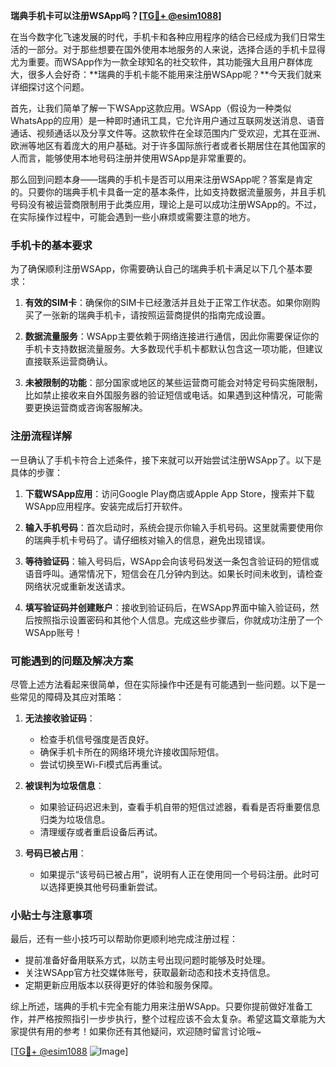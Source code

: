 **瑞典手机卡可以注册WSApp吗？[[TG💪+ @esim1088](https://t.me/s/esim1088)]**

在当今数字化飞速发展的时代，手机卡和各种应用程序的结合已经成为我们日常生活的一部分。对于那些想要在国外使用本地服务的人来说，选择合适的手机卡显得尤为重要。而WSApp作为一款全球知名的社交软件，其功能强大且用户群体庞大，很多人会好奇：**瑞典的手机卡能不能用来注册WSApp呢？**今天我们就来详细探讨这个问题。

首先，让我们简单了解一下WSApp这款应用。WSApp（假设为一种类似WhatsApp的应用）是一种即时通讯工具，它允许用户通过互联网发送消息、语音通话、视频通话以及分享文件等。这款软件在全球范围内广受欢迎，尤其在亚洲、欧洲等地区有着庞大的用户基础。对于许多国际旅行者或者长期居住在其他国家的人而言，能够使用本地号码注册并使用WSApp是非常重要的。

那么回到问题本身——瑞典的手机卡是否可以用来注册WSApp呢？答案是肯定的。只要你的瑞典手机卡具备一定的基本条件，比如支持数据流量服务，并且手机号码没有被运营商限制用于此类应用，理论上是可以成功注册WSApp的。不过，在实际操作过程中，可能会遇到一些小麻烦或需要注意的地方。

### 手机卡的基本要求

为了确保顺利注册WSApp，你需要确认自己的瑞典手机卡满足以下几个基本要求：

1. **有效的SIM卡**：确保你的SIM卡已经激活并且处于正常工作状态。如果你刚购买了一张新的瑞典手机卡，请按照运营商提供的指南完成设置。
   
2. **数据流量服务**：WSApp主要依赖于网络连接进行通信，因此你需要保证你的手机卡支持数据流量服务。大多数现代手机卡都默认包含这一项功能，但建议直接联系运营商确认。

3. **未被限制的功能**：部分国家或地区的某些运营商可能会对特定号码实施限制，比如禁止接收来自外国服务器的验证短信或电话。如果遇到这种情况，可能需要更换运营商或咨询客服解决。

### 注册流程详解

一旦确认了手机卡符合上述条件，接下来就可以开始尝试注册WSApp了。以下是具体的步骤：

1. **下载WSApp应用**：访问Google Play商店或Apple App Store，搜索并下载WSApp应用程序。安装完成后打开软件。

2. **输入手机号码**：首次启动时，系统会提示你输入手机号码。这里就需要使用你的瑞典手机卡号码了。请仔细核对输入的信息，避免出现错误。

3. **等待验证码**：输入号码后，WSApp会向该号码发送一条包含验证码的短信或语音呼叫。通常情况下，短信会在几分钟内到达。如果长时间未收到，请检查网络状况或重新发送请求。

4. **填写验证码并创建账户**：接收到验证码后，在WSApp界面中输入验证码，然后按照指示设置密码和其他个人信息。完成这些步骤后，你就成功注册了一个WSApp账号！

### 可能遇到的问题及解决方案

尽管上述方法看起来很简单，但在实际操作中还是有可能遇到一些问题。以下是一些常见的障碍及其应对策略：

1. **无法接收验证码**：
   - 检查手机信号强度是否良好。
   - 确保手机卡所在的网络环境允许接收国际短信。
   - 尝试切换至Wi-Fi模式后再重试。

2. **被误判为垃圾信息**：
   - 如果验证码迟迟未到，查看手机自带的短信过滤器，看看是否将重要信息归类为垃圾信息。
   - 清理缓存或者重启设备后再试。

3. **号码已被占用**：
   - 如果提示“该号码已被占用”，说明有人正在使用同一个号码注册。此时可以选择更换其他号码重新尝试。

### 小贴士与注意事项

最后，还有一些小技巧可以帮助你更顺利地完成注册过程：

- 提前准备好备用联系方式，以防主号出现问题时能够及时处理。
- 关注WSApp官方社交媒体账号，获取最新动态和技术支持信息。
- 定期更新应用版本以获得更好的体验和服务保障。

综上所述，瑞典的手机卡完全有能力用来注册WSApp。只要你提前做好准备工作，并严格按照指引一步步执行，整个过程应该不会太复杂。希望这篇文章能为大家提供有用的参考！如果你还有其他疑问，欢迎随时留言讨论哦~

[[TG💪+ @esim1088](https://t.me/s/esim1088) ![Image](https://i.postimg.cc/4NQfJmqS/Snipaste-2025-05-13-00-14-12.png)]